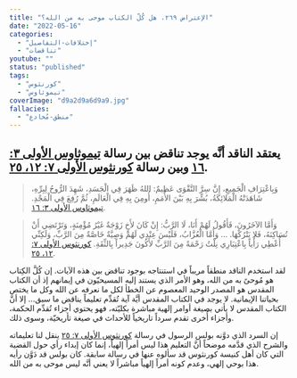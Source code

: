 ```yaml
---
title: "الإعتراض ٢٦٩، هل كُلّ الكتاب موحى به من الله؟"
date: "2022-05-16"
categories:
  - "إختلافات-التفاصيل"
  - "تناقضات"
youtube: ""
status: "published"
tags:
  - "كورنثوس"
  - "تيموثاوس"
coverImage: "d9a2d9a6d9a9.jpg"
fallacies:
  - "منطق-مُخادع"
---
```


## **يعتقد الناقد أنَّه يوجد تناقض بين رسالة [تيموثاوس الأولى ٣: ١٦](https://my.bible.com/bible/101/1TI.3.16) وبين رسالة [كورنثوس الأولى ٧: ١٢، ٢٥](https://my.bible.com/bible/101/1CO.7.12-25).**

> وَبِاعْتِرَافِ الْجَمِيعِ، إِنَّ سِرَّ التَّقْوَى عَظِيمٌ: اللهُ ظَهَرَ فِي الْجَسَدِ، شَهِدَ الرُّوحُ لِبِرِّهِ، شَاهَدَتْهُ الْمَلائِكَةُ، بُشِّرَ بِهِ بَيْنَ الأُمَمِ، أُومِنَ بِهِ فِي الْعَالَمِ، ثُمَّ رُفِعَ فِي الْمَجْدِ. [تيموثاوس الأولى ٣: ١٦](https://my.bible.com/bible/101/1TI.3.16).

> وَأَمَّا الآخَرُونَ، فَأَقُولُ لَهُمْ أَنَا، لَا الرَّبُّ: إِنْ كَانَ لأَخٍ زَوْجَةٌ غَيْرُ مُؤْمِنَةٍ، وَتَرْتَضِي أَنْ تُسَاكِنَهُ، فَلا يَتْرُكْهَا. … وَأَمَّا الْعُزَّابُ، فَلَيْسَ عِنْدِي لَهُمْ وَصِيَّةٌ خَاصَّةٌ مِنَ الرَّبِّ، وَلَكِنِّي أُعْطِي رَأْياً بِاعْتِبَارِي نِلْتُ رَحْمَةً مِنَ الرَّبِّ لأَكُونَ جَدِيراً بِالثِّقَةِ. [كورنثوس الأولى ٧: ١٢، ٢٥](https://my.bible.com/bible/101/1CO.7.12-25).

لقد استخدم الناقد منطقاً مريباً في استنتاجه بوجود تناقض بين هذه الآيات. إن كُلَّ الكِتاب هو مُوحىً به من الله، وهو الأمر الذي يستند إليه المسيحيّون في إيمانهم إذ أن الكتاب المقدس هو المصدر الوحيد المعصوم عن الخطأ لكل ما نعرفه عن الله وكل ما يختص بحياتنا الإيمانية. لا يوجد في الكتاب المقدس أيَّة آية تُقدِّم تعليماً يناقض ما سبق… إلا أنَّ الكتاب المقدس لا يأتي بصيغة أوامر إلهية مباشرة بكليّته، فهو يحتوي أجزاء تُقدِّم الحكمة، وأجزاء أُخرى تقدم سرداً تاريخياً للأحداث في صيغة تأريخيّة، وسوى ذلك.

إن السرد الذي دوَّنه بولس الرسول في رسالة [كورنثوس الأولى ٧: ٢٥](https://my.bible.com/bible/101/1CO.7.25) ينقل لنا تعليماته والشرح الذي قدَّمه موضحاً أنَّ التعليم هذا ليس أمراً إلهياً، إنما كان إبداء رأي حول القضية التي كان أهل كنيسة كورنثوس قد سألوه عنها في رسالة سابقة. كان بولس قد دَوَّن رأيه هذا بوحي إلهي، وعدم كونه أمراً إلهياً مباشراً لا يعني أنَّه ليس موحى به من الله.
